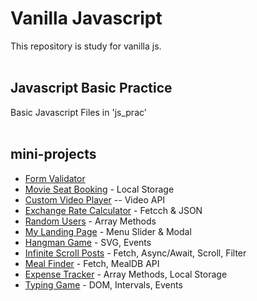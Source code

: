 # Vanilla Javascript
This repository is study for vanilla js.
<br>
<br>

## Javascript Basic Practice

Basic Javascript Files in 'js_prac'
<br>
<br>

## mini-projects

- [Form Validator](https://joonseongpark.github.io/vanilla_js/Form%20Validator "Link")
- [Movie Seat Booking](https://joonseongpark.github.io/vanilla_js/Movie%20Seat%20Booking "Link") - Local Storage
- [Custom Video Player](https://joonseongpark.github.io/vanilla_js/Custom%20Video%20Player "Link") -- Video API
- [Exchange Rate Calculator](https://joonseongpark.github.io/vanilla_js/Exchange%20Rate%20Calculator "Link") - Fetcch & JSON
- [Random Users](https://joonseongpark.github.io/vanilla_js/Random%20Users "Link") - Array Methods
- [My Landing Page](https://joonseongpark.github.io/vanilla_js/My%20Landing%20Page "Link") - Menu Slider & Modal
- [Hangman Game](https://joonseongpark.github.io/vanilla_js/Hangman%20Game "Link") - SVG, Events
- [Infinite Scroll Posts](https://joonseongpark.github.io/vanilla_js/Infinite%20Scroll%20Posts "Link") - Fetch, Async/Await, Scroll, Filter
- [Meal Finder](https://joonseongpark.github.io/vanilla_js/Meal%20Finder "Link") - Fetch, MealDB API
- [Expense Tracker](https://joonseongpark.github.io/vanilla_js/Expense%20Tracker "Link") - Array Methods, Local Storage
- [Typing Game](https://joonseongpark.github.io/vanilla_js/Typing%20Game "Link") - DOM, Intervals, Events
